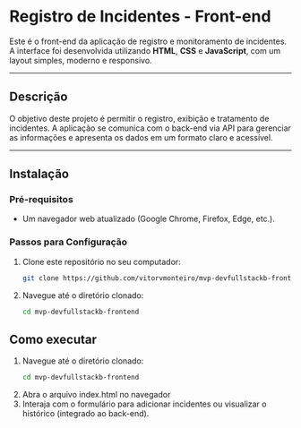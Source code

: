 # Registro de Incidentes - Front-end

Este é o front-end da aplicação de registro e monitoramento de incidentes. A interface foi desenvolvida utilizando **HTML**, **CSS** e **JavaScript**, com um layout simples, moderno e responsivo.

---

## **Descrição**
O objetivo deste projeto é permitir o registro, exibição e tratamento de incidentes. A aplicação se comunica com o back-end via API para gerenciar as informações e apresenta os dados em um formato claro e acessível.

---

## **Instalação**

### **Pré-requisitos**
- Um navegador web atualizado (Google Chrome, Firefox, Edge, etc.).

### **Passos para Configuração**
1. Clone este repositório no seu computador:
   ```bash
   git clone https://github.com/vitorvmonteiro/mvp-devfullstackb-frontend.git

2. Navegue até o diretório clonado:
   ```bash
   cd mvp-devfullstackb-frontend

## **Como executar**
1. Navegue até o diretório clonado:
   ```bash
   cd mvp-devfullstackb-frontend

2. Abra o arquivo index.html no navegador
3. Interaja com o formulário para adicionar incidentes ou visualizar o histórico (integrado ao back-end).

